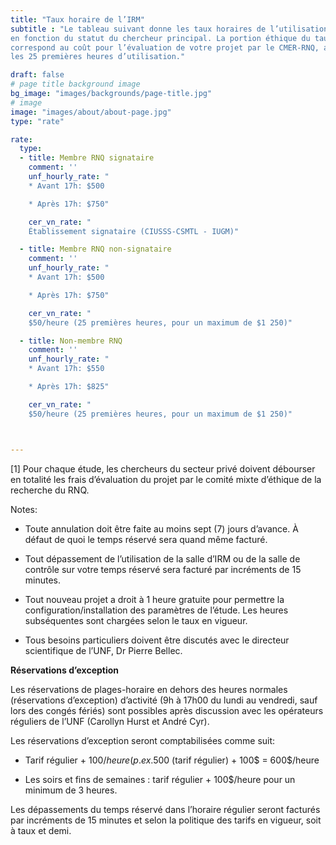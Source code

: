 ```yaml
---
title: "Taux horaire de l’IRM"
subtitle : "Le tableau suivant donne les taux horaires de l’utilisation de l’IRM
en fonction du statut du chercheur principal. La portion éthique du taux horaire
correspond au coût pour l’évaluation de votre projet par le CMER-RNQ, amorti sur
les 25 premières heures d’utilisation."

draft: false
# page title background image
bg_image: "images/backgrounds/page-title.jpg"
# image
image: "images/about/about-page.jpg"
type: "rate"

rate:
  type:
  - title: Membre RNQ signataire
    comment: ''
    unf_hourly_rate: "
    * Avant 17h: $500

    * Après 17h: $750"

    cer_vn_rate: "
    Établissement signataire (CIUSSS-CSMTL - IUGM)"

  - title: Membre RNQ non-signataire
    comment: ''
    unf_hourly_rate: "
    * Avant 17h: $500

    * Après 17h: $750"

    cer_vn_rate: "
    $50/heure (25 premières heures, pour un maximum de $1 250)"

  - title: Non-membre RNQ
    comment: ''
    unf_hourly_rate: "
    * Avant 17h: $550

    * Après 17h: $825"

    cer_vn_rate: "
    $50/heure (25 premières heures, pour un maximum de $1 250)"



---
```


[1] Pour chaque étude, les chercheurs du secteur privé doivent débourser en totalité les frais d’évaluation du projet par le comité mixte d’éthique de la recherche du RNQ.

Notes:

- Toute annulation doit être faite au moins sept (7) jours d’avance. À défaut de quoi le temps réservé sera quand même facturé.

- Tout dépassement de l’utilisation de la salle d’IRM ou de la salle de contrôle sur votre temps réservé sera facturé par incréments de 15 minutes.

- Tout nouveau projet a droit à 1 heure gratuite pour permettre la configuration/installation des paramètres de l’étude. Les heures subséquentes sont chargées selon le taux en vigueur.


- Tous besoins particuliers doivent être discutés avec le directeur scientifique de l’UNF, Dr Pierre Bellec.


__Réservations d’exception__


Les réservations de plages-horaire en dehors des heures normales (réservations d’exception) d’activité (9h à 17h00 du lundi au vendredi, sauf lors des congés fériés) sont possibles après discussion avec les opérateurs réguliers de l’UNF (Carollyn Hurst et André Cyr).


Les réservations d’exception seront comptabilisées comme suit:

* Tarif régulier + 100$/heure (p. ex. 500$ (tarif régulier) + 100$ = 600$/heure

* Les soirs et fins de semaines : tarif régulier + 100$/heure pour un minimum de 3 heures.


Les dépassements du temps réservé dans l’horaire régulier seront facturés par incréments de 15 minutes et selon la politique des tarifs en vigueur, soit à taux et demi.
